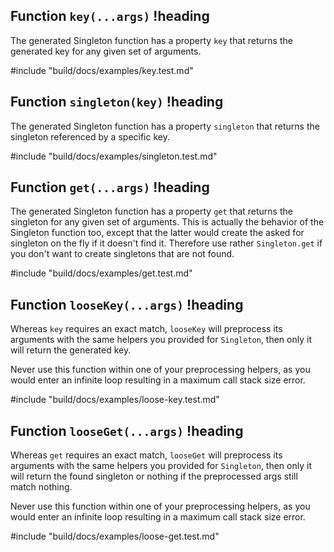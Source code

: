 ## Function `key(...args)` !heading

The generated Singleton function has a property `key` that returns the
generated key for any given set of arguments.

#include "build/docs/examples/key.test.md"

## Function `singleton(key)` !heading

The generated Singleton function has a property `singleton` that returns the singleton referenced by a specific key.

#include "build/docs/examples/singleton.test.md"

## Function `get(...args)` !heading

The generated Singleton function has a property `get` that returns the singleton for any given set of arguments. This is actually the behavior of the Singleton function too, except that the latter would create the asked for singleton on the fly if it doesn't find it. Therefore use rather `Singleton.get` if you don't want to create singletons that are not found.

#include "build/docs/examples/get.test.md"

## Function `looseKey(...args)` !heading

Whereas `key` requires an exact match, `looseKey` will preprocess its arguments with the same helpers you provided for `Singleton`, then only it will return the generated key.

Never use this function within one of your preprocessing helpers, as you would enter an infinite loop resulting in a maximum call stack size error.

#include "build/docs/examples/loose-key.test.md"

## Function `looseGet(...args)` !heading

Whereas `get` requires an exact match, `looseGet` will preprocess its arguments with the same helpers you provided for `Singleton`, then only it will return the found singleton or nothing if the preprocessed args still match nothing.

Never use this function within one of your preprocessing helpers, as you would enter an infinite loop resulting in a maximum call stack size error.

#include "build/docs/examples/loose-get.test.md"
